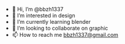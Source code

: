 - 👋 Hi, I’m @bbzh1337
- 👀 I’m interested in design
- 🌱 I’m currently learning blender
- 💞️ I’m looking to collaborate on graphic
- 📫 How to reach me bbzh1337@gmail.com


<!---
bbzh1337/bbzh1337 is a ✨ special ✨ repository because its `README.md` (this file) appears on your GitHub profile.
You can click the Preview link to take a look at your changes.
--->
